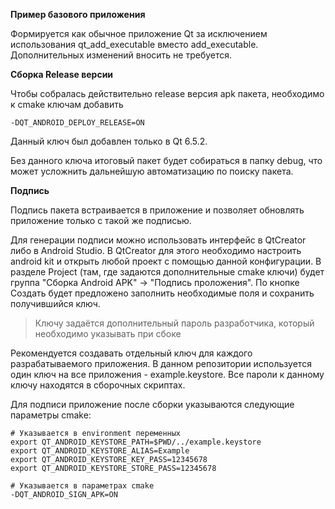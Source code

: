 **Пример базового приложения**

Формируется как обычное приложение Qt за исключением использования qt_add_executable вместо add_executable.
Дополнительных изменений вносить не требуется.

**Сборка Release версии**

Чтобы собралась действительно release версия apk пакета, необходимо к cmake ключам добавить

```
-DQT_ANDROID_DEPLOY_RELEASE=ON
```

Данный ключ был добавлен только в Qt 6.5.2.

Без данного ключа итоговый пакет будет собираться в папку debug, что может усложнить дальнейшую автоматизацию по поиску пакета.

**Подпись**

Подпись пакета встраивается в приложение и позволяет обновлять приложение только с такой же подписью.

Для генерации подписи можно использовать интерфейс в QtCreator либо в Android Studio.
В QtCreator для этого необходимо настроить android kit и открыть любой проект с помощью данной конфигурации. В разделе Project (там, где задаются дополнительные cmake ключи) будет группа "Сборка Android APK" -> "Подпись проложения". По кнопке Создать будет предложено заполнить необходимые поля и сохранить получившийся ключ.

> Ключу задаётся дополнительный пароль разработчика, который необходимо указывать при сбоке

Рекомендуется создавать отдельный ключ для каждого разрабатываемого приложения. В данном репозитории используется один ключ на все приложения - example.keystore. Все пароли к данному ключу находятся в сборочных скриптах.

Для подписи приложение после сборки указываются следующие параметры cmake:

```
# Указывается в environment переменных
export QT_ANDROID_KEYSTORE_PATH=$PWD/../example.keystore
export QT_ANDROID_KEYSTORE_ALIAS=Example
export QT_ANDROID_KEYSTORE_KEY_PASS=12345678
export QT_ANDROID_KEYSTORE_STORE_PASS=12345678

# Указывается в параметрах cmake
-DQT_ANDROID_SIGN_APK=ON
```

